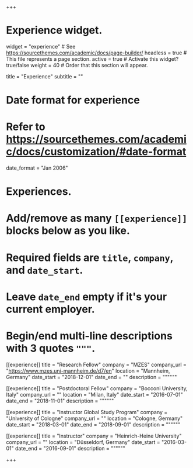 +++
# Experience widget.
widget = "experience"  # See https://sourcethemes.com/academic/docs/page-builder/
headless = true  # This file represents a page section.
active = true  # Activate this widget? true/false
weight = 40  # Order that this section will appear.

title = "Experience"
subtitle = ""

# Date format for experience
#   Refer to https://sourcethemes.com/academic/docs/customization/#date-format
date_format = "Jan 2006"

# Experiences.
#   Add/remove as many `[[experience]]` blocks below as you like.
#   Required fields are `title`, `company`, and `date_start`.
#   Leave `date_end` empty if it's your current employer.
#   Begin/end multi-line descriptions with 3 quotes `"""`.
[[experience]]
  title = "Research Fellow"
  company = "MZES"
  company_url = "https://www.mzes.uni-mannheim.de/d7/en"
  location = "Mannheim, Germany"
  date_start = "2018-12-01"
  date_end = ""
  description = """"""

[[experience]]
  title = "Postdoctoral Fellow"
  company = "Bocconi University, Italy"
  company_url = ""
  location = "Milan, Italy"
  date_start = "2016-07-01"
  date_end = "2018-11-01"
  description = """"""

[[experience]]
  title = "Instructor Global Study Program"
  company = "University of Cologne"
  company_url = ""
  location = "Cologne, Germany"
  date_start = "2018-03-01"
  date_end = "2018-09-01"
  description = """"""
  
[[experience]]
  title = "Instructor"
  company = "Heinrich-Heine University"
  company_url = ""
  location = "Düsseldorf, Germany"
  date_start = "2016-03-01"
  date_end = "2016-09-01"
  description = """"""
  


+++
